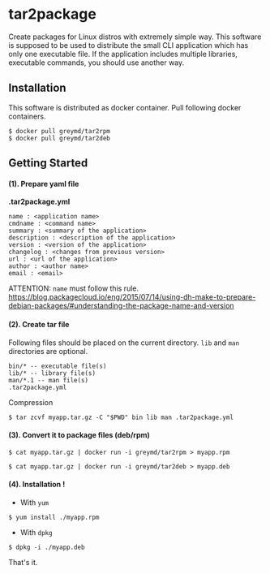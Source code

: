 # tar2package

Create packages for Linux distros with extremely simple way.
This software is supposed to be used to distribute the small CLI application which has only one executable file.
If the application includes multiple libraries, executable commands, you should use another way.

## Installation

This software is distributed as docker container.
Pull following docker containers.

```
$ docker pull greymd/tar2rpm
$ docker pull greymd/tar2deb
```

## Getting Started

#### (1). Prepare yaml file

**.tar2package.yml**

```
name : <application name>
cmdname : <command name>
summary : <summary of the application>
description : <description of the application>
version : <version of the application>
changelog : <changes from previous version>
url : <url of the application>
author : <author name>
email : <email>
```

ATTENTION: `name` must follow this rule.
https://blog.packagecloud.io/eng/2015/07/14/using-dh-make-to-prepare-debian-packages/#understanding-the-package-name-and-version

#### (2). Create tar file

Following files should be placed on the current directory.
`lib` and `man` directories are optional.

```
bin/* -- executable file(s)
lib/* -- library file(s)
man/*.1 -- man file(s)
.tar2package.yml
```

Compression

```
$ tar zcvf myapp.tar.gz -C "$PWD" bin lib man .tar2package.yml
```

#### (3). Convert it to package files (deb/rpm)

```
$ cat myapp.tar.gz | docker run -i greymd/tar2rpm > myapp.rpm
```

```
$ cat myapp.tar.gz | docker run -i greymd/tar2deb > myapp.deb
```

#### (4). Installation !


* With `yum`

```
$ yum install ./myapp.rpm
```

* With `dpkg`

```
$ dpkg -i ./myapp.deb
```

That's it.
